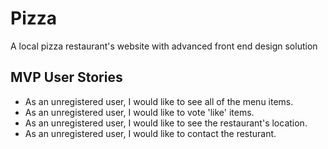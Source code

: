 # Pizza

A local pizza restaurant's website with advanced front end design solution

## MVP User Stories

- As an unregistered user, I would like to see all of the menu items.
- As an unregistered user, I would like to vote 'like' items.
- As an unregistered user, I would like to see the restaurant's location.
- As an unregistered user, I would like to contact the resturant.
